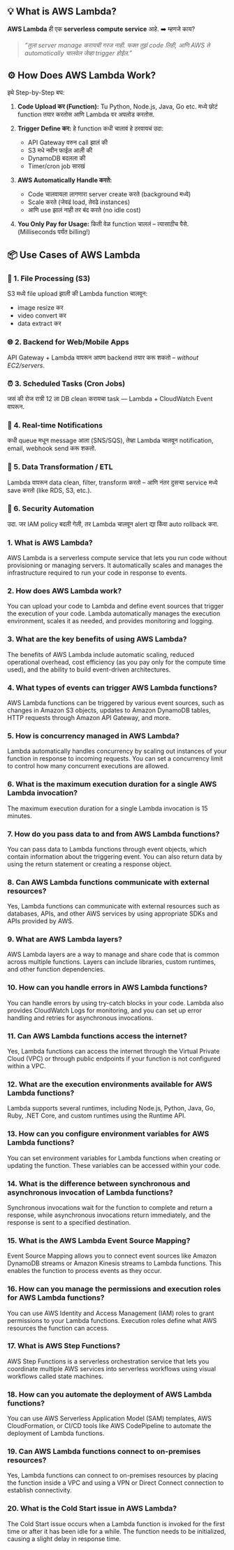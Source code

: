 ## 💡 **What is AWS Lambda?**
**AWS Lambda** ही एक **serverless compute service** आहे.
➡️ म्हणजे काय?
> *“तुला server manage करायची गरज नाही. फक्त तुझं code लिही, आणि AWS ते automatically चालवेल जेव्हा trigger होईल.”*

## ⚙️ **How Does AWS Lambda Work?**
इथे Step-by-Step बघ:
1. **Code Upload कर (Function):** Tu Python, Node.js, Java, Go etc. मध्ये छोटं function तयार करतोस आणि Lambda वर अपलोड करतोस.

2. **Trigger Define कर:** हे function कधी चालावं हे ठरवायचं
   उदा:
   - API Gateway वरुन call झालं की
   - S3 मधे नवीन फाईल आली की
   - DynamoDB बदलला की
   - Timer/cron job सारखं

4. **AWS Automatically Handle करते:**
   - Code चालवायला लागणारा server create करते (background मध्ये)
   - Scale करते (जेवढं load, तेवढे instances)
   - आणि use झालं नाही तर बंद करते (no idle cost)

5. **You Only Pay for Usage:** किती वेळ function चाललं – त्यासाठीच पैसे. (Milliseconds पर्यंत billing!)

## 📦 **Use Cases of AWS Lambda**

### 🧾 1. **File Processing (S3)**  
S3 मध्ये file upload झाली की Lambda function चालवून:
- image resize कर
- video convert कर
- data extract कर

### 🌐 2. **Backend for Web/Mobile Apps**  
API Gateway + Lambda वापरून आपण backend तयार करू शकतो – *without EC2/servers*.

### ⏰ 3. **Scheduled Tasks (Cron Jobs)**  
जसं की रोज रात्री 12 ला DB clean करायचा task — Lambda + CloudWatch Event वापरून.

### 💬 4. **Real-time Notifications**  
कधी queue मधून message आला (SNS/SQS), तेव्हा Lambda चालवून notification, email, webhook send करू शकतो.

### 🔄 5. **Data Transformation / ETL**  
Lambda वापरून data clean, filter, transform करतो – आणि नंतर दुसऱ्या service मध्ये save करतो (like RDS, S3, etc.).

### 🔐 6. **Security Automation**  
उदा. जर IAM policy बदली गेली, तर Lambda चालवून alert द्या किंवा auto rollback करा.

### 1. What is AWS Lambda?
AWS Lambda is a serverless compute service that lets you run code without provisioning or managing servers. It automatically scales and manages the infrastructure required to run your code in response to events.

### 2. How does AWS Lambda work?
You can upload your code to Lambda and define event sources that trigger the execution of your code. Lambda automatically manages the execution environment, scales it as needed, and provides monitoring and logging.

### 3. What are the key benefits of using AWS Lambda?
The benefits of AWS Lambda include automatic scaling, reduced operational overhead, cost efficiency (as you pay only for the compute time used), and the ability to build event-driven architectures.

### 4. What types of events can trigger AWS Lambda functions?
AWS Lambda functions can be triggered by various event sources, such as changes in Amazon S3 objects, updates to Amazon DynamoDB tables, HTTP requests through Amazon API Gateway, and more.

### 5. How is concurrency managed in AWS Lambda?
Lambda automatically handles concurrency by scaling out instances of your function in response to incoming requests. You can set a concurrency limit to control how many concurrent executions are allowed.

### 6. What is the maximum execution duration for a single AWS Lambda invocation?
The maximum execution duration for a single Lambda invocation is 15 minutes.

### 7. How do you pass data to and from AWS Lambda functions?
You can pass data to Lambda functions through event objects, which contain information about the triggering event. You can also return data by using the return statement or creating a response object.

### 8. Can AWS Lambda functions communicate with external resources?
Yes, Lambda functions can communicate with external resources such as databases, APIs, and other AWS services by using appropriate SDKs and APIs provided by AWS.

### 9. What are AWS Lambda layers?
AWS Lambda layers are a way to manage and share code that is common across multiple functions. Layers can include libraries, custom runtimes, and other function dependencies.

### 10. How can you handle errors in AWS Lambda functions?
You can handle errors by using try-catch blocks in your code. Lambda also provides CloudWatch Logs for monitoring, and you can set up error handling and retries for asynchronous invocations.

### 11. Can AWS Lambda functions access the internet?
Yes, Lambda functions can access the internet through the Virtual Private Cloud (VPC) or through public endpoints if your function is not configured within a VPC.

### 12. What are the execution environments available for AWS Lambda functions?
Lambda supports several runtimes, including Node.js, Python, Java, Go, Ruby, .NET Core, and custom runtimes using the Runtime API.

### 13. How can you configure environment variables for AWS Lambda functions?
You can set environment variables for Lambda functions when creating or updating the function. These variables can be accessed within your code.

### 14. What is the difference between synchronous and asynchronous invocation of Lambda functions?
Synchronous invocations wait for the function to complete and return a response, while asynchronous invocations return immediately, and the response is sent to a specified destination.

### 15. What is the AWS Lambda Event Source Mapping?
Event Source Mapping allows you to connect event sources like Amazon DynamoDB streams or Amazon Kinesis streams to Lambda functions. This enables the function to process events as they occur.

### 16. How can you manage the permissions and execution roles for AWS Lambda functions?
You can use AWS Identity and Access Management (IAM) roles to grant permissions to your Lambda functions. Execution roles define what AWS resources the function can access.

### 17. What is AWS Step Functions?
AWS Step Functions is a serverless orchestration service that lets you coordinate multiple AWS services into serverless workflows using visual workflows called state machines.

### 18. How can you automate the deployment of AWS Lambda functions?
You can use AWS Serverless Application Model (SAM) templates, AWS CloudFormation, or CI/CD tools like AWS CodePipeline to automate the deployment of Lambda functions.

### 19. Can AWS Lambda functions connect to on-premises resources?
Yes, Lambda functions can connect to on-premises resources by placing the function inside a VPC and using a VPN or Direct Connect connection to establish connectivity.

### 20. What is the Cold Start issue in AWS Lambda?
The Cold Start issue occurs when a Lambda function is invoked for the first time or after it has been idle for a while. The function needs to be initialized, causing a slight delay in response time.
